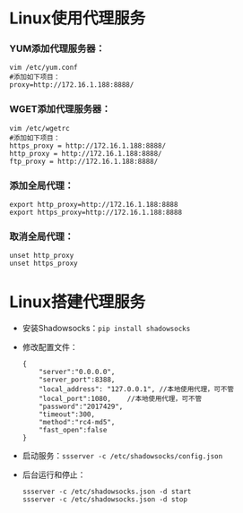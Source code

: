 # Linux使用代理服务

### YUM添加代理服务器：

```shell
vim /etc/yum.conf
#添加如下项目：　　
proxy=http://172.16.1.188:8888/
```
### WGET添加代理服务器：

```shell
vim /etc/wgetrc
#添加如下项目：
https_proxy = http://172.16.1.188:8888/
http_proxy = http://172.16.1.188:8888/
ftp_proxy = http://172.16.1.188:8888/
```
### 添加全局代理：

```shell
export http_proxy=http://172.16.1.188:8888
export https_proxy=http://172.16.1.188:8888
```
### 取消全局代理：

```shell
unset http_proxy
unset https_proxy
```



# Linux搭建代理服务

- 安装Shadowsocks：`pip install shadowsocks`

- 修改配置文件：

  ```shell
  {
      "server":"0.0.0.0",
      "server_port":8388,
      "local_address": "127.0.0.1",	//本地使用代理，可不管
      "local_port":1080,	//本地使用代理，可不管
      "password":"2017429",
      "timeout":300,
      "method":"rc4-md5",
      "fast_open":false
  }
  ```

- 启动服务：`ssserver -c /etc/shadowsocks/config.json`

- 后台运行和停止：

  ```shell
  ssserver -c /etc/shadowsocks.json -d start
  ssserver -c /etc/shadowsocks.json -d stop
  ```